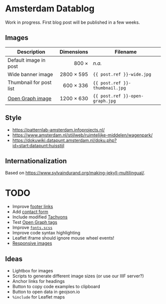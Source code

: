 # Amsterdam Datablog

Work in progress. First blog post will be published in a few weeks.

## Images

| Description                        | Dimensions  | Filename                        |
|------------------------------------|------------:|---------------------------------|
| Default image in post              | 800 × | _n.a._       |
| Wide banner image                  | 2800 × 595  | `{{ post.ref }}-wide.jpg`       |
| Thumbnail for post list            |  600 × 336  | `{{ post.ref }}-thumbnail.jpg`  |
| [Open Graph image](http://ogp.me/) | 1200 × 630  | `{{ post.ref }}-open-graph.jpg` |

## Style

- https://patternlab-amsterdam.infoprojects.nl/
- https://www.amsterdam.nl/stijlweb/ruimtelijke-middelen/wagenpark/
- https://dokuwiki.datapunt.amsterdam.nl/doku.php?id=start:datapunt:huisstijl

## Internationalization

Based on https://www.sylvaindurand.org/making-jekyll-multilingual/.

# TODO

- Improve [footer links](_includes/footer.liquid)
- Add [contact form](https://medium.com/datafire-io/simple-backends-four-ways-to-implement-a-contact-us-form-on-a-static-website-10fc430984a4)
- Include modified [Tachyons](https://github.com/tachyons-css/tachyons/)
- Test [Open Graph tags](http://ogp.me/)
- Improve [`fonts.scss`](assets/css/fonts.scss)
- Improve code syntax highlighting
- Leaflet iframe should ignore mouse wheel events!
- [Responsive images](https://developer.mozilla.org/en-US/docs/Learn/HTML/Multimedia_and_embedding/Responsive_images#How_do_you_create_responsive_images)


## Ideas

- Lightbox for images
- Scripts to generate different image sizes (or use our IIIF server?)
- Anchor links for headings
- Button to copy code examples to clipboard
- Button to open data in geojson.io
- `%include` for Leaflet maps
